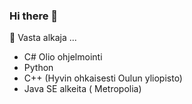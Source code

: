 ### Hi there 👋

🌱 Vasta alkaja  ...

- C# Olio ohjelmointi
- Python
- C++  (Hyvin ohkaisesti Oulun yliopisto)
- Java SE alkeita ( Metropolia)

<!--
**NauhaJ/NAUHAJ** is a ✨ _special_ ✨ repository because its `README.md` (this file) appears on your GitHub profile.

Here are some ideas to get you started:

- 🔭 I’m currently working on ...
- 🌱 I’m currently learning ...
- 👯 I’m looking to collaborate on ...
- 🤔 I’m looking for help with ...
- 💬 Ask me about ...
- 📫 How to reach me: ...
- 😄 Pronouns: ...
- ⚡ Fun fact: ...
-->
